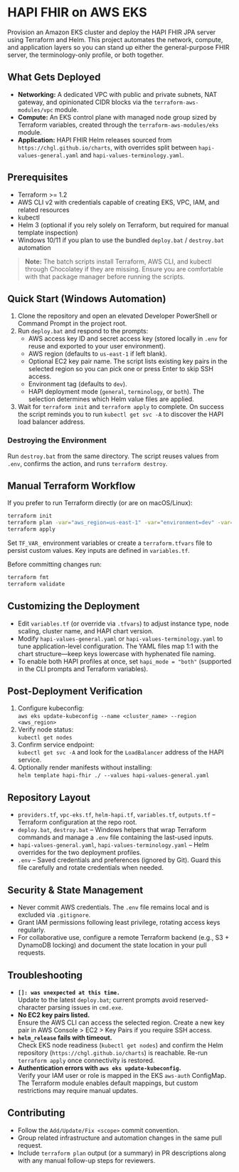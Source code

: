 # HAPI FHIR on AWS EKS

Provision an Amazon EKS cluster and deploy the HAPI FHIR JPA server using Terraform and Helm. This project automates the network, compute, and application layers so you can stand up either the general-purpose FHIR server, the terminology-only profile, or both together.

## What Gets Deployed
- **Networking:** A dedicated VPC with public and private subnets, NAT gateway, and opinionated CIDR blocks via the `terraform-aws-modules/vpc` module.
- **Compute:** An EKS control plane with managed node group sized by Terraform variables, created through the `terraform-aws-modules/eks` module.
- **Application:** HAPI FHIR Helm releases sourced from `https://chgl.github.io/charts`, with overrides split between `hapi-values-general.yaml` and `hapi-values-terminology.yaml`.

## Prerequisites
- Terraform >= 1.2
- AWS CLI v2 with credentials capable of creating EKS, VPC, IAM, and related resources
- kubectl
- Helm 3 (optional if you rely solely on Terraform, but required for manual template inspection)
- Windows 10/11 if you plan to use the bundled `deploy.bat` / `destroy.bat` automation

> **Note:** The batch scripts install Terraform, AWS CLI, and kubectl through Chocolatey if they are missing. Ensure you are comfortable with that package manager before running the scripts.

## Quick Start (Windows Automation)
1. Clone the repository and open an elevated Developer PowerShell or Command Prompt in the project root.
2. Run `deploy.bat` and respond to the prompts:
   - AWS access key ID and secret access key (stored locally in `.env` for reuse and exported to your user environment).
   - AWS region (defaults to `us-east-1` if left blank).
   - Optional EC2 key pair name. The script lists existing key pairs in the selected region so you can pick one or press Enter to skip SSH access.
   - Environment tag (defaults to `dev`).
   - HAPI deployment mode (`general`, `terminology`, or `both`). The selection determines which Helm value files are applied.
3. Wait for `terraform init` and `terraform apply` to complete. On success the script reminds you to run `kubectl get svc -A` to discover the HAPI load balancer address.

### Destroying the Environment
Run `destroy.bat` from the same directory. The script reuses values from `.env`, confirms the action, and runs `terraform destroy`.

## Manual Terraform Workflow
If you prefer to run Terraform directly (or are on macOS/Linux):

```bash
terraform init
terraform plan -var="aws_region=us-east-1" -var="environment=dev" -var="hapi_mode=general"
terraform apply
```

Set `TF_VAR_` environment variables or create a `terraform.tfvars` file to persist custom values. Key inputs are defined in `variables.tf`.

Before committing changes run:

```bash
terraform fmt
terraform validate
```

## Customizing the Deployment
- Edit `variables.tf` (or override via `.tfvars`) to adjust instance type, node scaling, cluster name, and HAPI chart version.
- Modify `hapi-values-general.yaml` or `hapi-values-terminology.yaml` to tune application-level configuration. The YAML files map 1:1 with the chart structure—keep keys lowercase with hyphenated file naming.
- To enable both HAPI profiles at once, set `hapi_mode = "both"` (supported in the CLI prompts and Terraform variables).

## Post-Deployment Verification
1. Configure kubeconfig:  
   `aws eks update-kubeconfig --name <cluster_name> --region <aws_region>`
2. Verify node status:  
   `kubectl get nodes`
3. Confirm service endpoint:  
   `kubectl get svc -A` and look for the `LoadBalancer` address of the HAPI service.
4. Optionally render manifests without installing:  
   `helm template hapi-fhir ./ --values hapi-values-general.yaml`

## Repository Layout
- `providers.tf`, `vpc-eks.tf`, `helm-hapi.tf`, `variables.tf`, `outputs.tf` – Terraform configuration at the repo root.
- `deploy.bat`, `destroy.bat` – Windows helpers that wrap Terraform commands and manage a `.env` file containing the last-used inputs.
- `hapi-values-general.yaml`, `hapi-values-terminology.yaml` – Helm overrides for the two deployment profiles.
- `.env` – Saved credentials and preferences (ignored by Git). Guard this file carefully and rotate credentials when needed.

## Security & State Management
- Never commit AWS credentials. The `.env` file remains local and is excluded via `.gitignore`.
- Grant IAM permissions following least privilege, rotating access keys regularly.
- For collaborative use, configure a remote Terraform backend (e.g., S3 + DynamoDB locking) and document the state location in your pull requests.

## Troubleshooting
- **`[]: was unexpected at this time.`**  
  Update to the latest `deploy.bat`; current prompts avoid reserved-character parsing issues in `cmd.exe`.
- **No EC2 key pairs listed.**  
  Ensure the AWS CLI can access the selected region. Create a new key pair in AWS Console > EC2 > Key Pairs if you require SSH access.
- **`helm_release` fails with timeout.**  
  Check EKS node readiness (`kubectl get nodes`) and confirm the Helm repository (`https://chgl.github.io/charts`) is reachable. Re-run `terraform apply` once connectivity is restored.
- **Authentication errors with `aws eks update-kubeconfig`.**  
  Verify your IAM user or role is mapped in the EKS `aws-auth` ConfigMap. The Terraform module enables default mappings, but custom restrictions may require manual updates.

## Contributing
- Follow the `Add/Update/Fix <scope>` commit convention.
- Group related infrastructure and automation changes in the same pull request.
- Include `terraform plan` output (or a summary) in PR descriptions along with any manual follow-up steps for reviewers.
